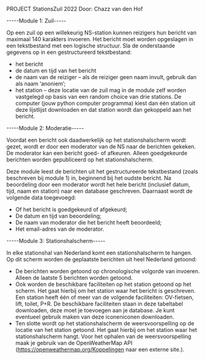 PROJECT StationsZuil 2022
Door: Chazz van den Hof

-----Module 1: Zuil-----

Op een zuil op een willekeurig NS-station kunnen reizigers hun bericht van maximaal 140 karakters invoeren. 
Het bericht moet worden opgeslagen in een tekstbestand met een logische structuur. 
Sla de onderstaande gegevens op in een gestructureerd tekstbestand:

* het bericht
* de datum en tijd van het bericht
* de naam van de reiziger – als de reiziger geen naam invult, gebruik dan als naam ‘anoniem’;
* het station – deze locatie van de zuil mag in de module zelf worden vastgelegd op basis van een random choice van drie stations. 
  De computer (jouw python computer programma) kiest dan één station uit deze lijstlijst downloaden en dat station wordt dan gekoppeld aan het bericht.

-----Module 2: Moderatie-----

Voordat een bericht ook daadwerkelijk op het stationshalscherm wordt gezet, 
wordt er door een moderator van de NS naar de berichten gekeken. 
De moderator kan een bericht goed- of afkeuren. 
Alleen goedgekeurde berichten worden gepubliceerd op het stationshalscherm.

Deze module leest de berichten uit het gestructureerde tekstbestand (zoals beschreven bij module 1) in, 
beginnend bij het oudste bericht. 
Na beoordeling door een moderator wordt het hele bericht (inclusief datum, tijd, naam en station) naar een database geschreven. 
Daarnaast wordt de volgende data toegevoegd:

* Of het bericht is goedgekeurd of afgekeurd;
* De datum en tijd van beoordeling;
* De naam van moderator die het bericht heeft beoordeeld;
* Het email-adres van de moderator.

-----Module 3: Stationshalscherm-----

In elke stationshal van Nederland komt een stationshalscherm te hangen. 
Op dit scherm worden de geplaatste berichten uit heel Nederland getoond:

* De berichten worden getoond op chronologische volgorde van invoeren. 
  Alleen de laatste 5 berichten worden getoond.
* Ook worden de beschikbare faciliteiten op het station getoond op het scherm. 
  Het gaat hierbij om het station waar het bericht is geschreven. 
  Een station heeft één of meer van de volgende faciliteiten: 
  	OV-fietsen, 
	lift, 
	toilet, 
	P+R. 
  De beschikbare faciliteiten staan in deze tabeltabel downloaden, 
  deze moet je toevoegen aan je database. 
  Je kunt eventueel gebruik maken van deze iconeniconen downloaden.
* Ten slotte wordt op het stationshalscherm de weersvoorspelling op de locatie van het station getoond. 
  Het gaat hierbij om het station waar het stationshalscherm hangt. 
  Voor het ophalen van de weersvoorspelling maak je gebruik van de OpenWeatherMap API
  (https://openweathermap.org/Koppelingen naar een externe site.).
